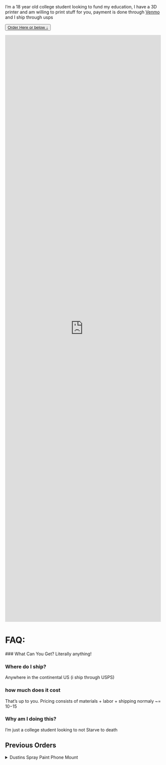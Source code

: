 <link rel="stylesheet" href="style.css">
I’m a 18 year old college student looking to fund my education, I have a 3D printer and am willing to print stuff for you, payment is done through <a href="https://www.venmo.com/u/Evan-J-Barclay">Venmo</a> and I ship through usps

<button class="button-33" role="button"><a href="https://forms.gle/eEWjGUsopVvQxeCq8">Order Here or below ↓</a></button>
<br>
<iframe src="https://docs.google.com/forms/d/e/1FAIpQLSfDquPpvKuVUtfdUuNoEJkTShx1LqEno2CwIB1R0o46PM_SCQ/viewform?embedded=true" width="100%" height="1900" frameborder="0" marginheight="0" scrolling="no" marginwidth="0">Loading…</iframe>
<br>
<h1>FAQ:</h1>
### What Can You Get?
Literally anything!

### Where do I ship?
Anywhere in the continental US (i ship through USPS)

### how much does it cost
That’s up to you. Pricing consists of materials + labor + shipping normaly ~= $10-$15

### Why am I doing this?
I’m just a college student looking to not Starve to death

## Previous Orders
<details>
  <summary>Dustins Spray Paint Phone Mount</summary>
  <img src="assets/images/phone_mount1.jpg">
  <img src="assets/images/phone_mount2.jpg">
</details>
